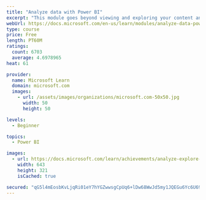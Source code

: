```yaml
---
title: "Analyze data with Power BI"
excerpt: "This module goes beyond viewing and exploring your content and explains how to interact with it by working with reports and dashboards to uncover and share new business insights."
webUrl: https://docs.microsoft.com/en-us/learn/modules/analyze-data-power-bi/
type: course
price: Free
length: PT60M
ratings:
  count: 6703
  average: 4.6978965
heat: 61

provider:
  name: Microsoft Learn
  domain: microsoft.com
  images:
    - url: /assets/images/organizations/microsoft.com-50x50.jpg
      width: 50
      height: 50

levels:
  - Beginner

topics:
  - Power BI

images:
  - url: https://docs.microsoft.com/learn/achievements/analyze-explore-data-power-bi-social.png
    width: 643
    height: 321
    isCached: true

secured: "qG5l4mEosbKvLjqRi01eY7hYGZwwsgCpUq6+lDw68WwJd5my1JQEGu6Yc6U6922GP2v1Rs72cBgeXXhG8j/iWVbbGAOmCEaxx7uubIZdjvKsAklBJoOzg8Hq4NycEB5D9zEdDz8Awt6IPb4Ww6SmGbh59/yqFAAePWN0PfFffmfTNwV73JiCP1vyAOHzSD/D1WUnlEwtJDLSDol1R/JvOp8UislXZJqZzI1PWspvnRh1WX2kDe+VJgJGA8+u6iwgj+CG7BPyoa33KvPV9ohod/WJzHfmoUJv3EtFHh1/xdb7KDwJE0xklU9CI4gH7aagKW95neLcoNUHhti1g8V0zrHxKhUDf4icqLJCOvwRnV4ZguAMBGmWnp3D74l/Q97SwYaixQMLXkHmTTHywwurSIlZ4Ss6nKVk+icrAe2wWv0=;VQAGXIj1y/P80/13w6iXIA=="
---
```


